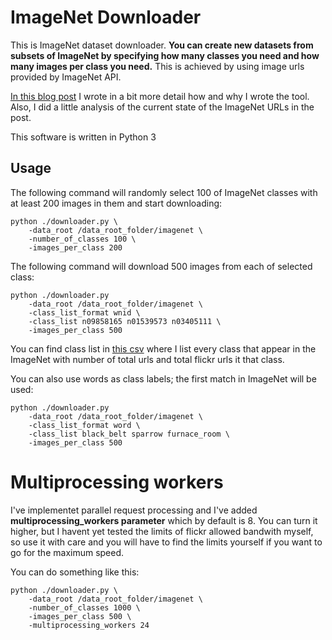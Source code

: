 # ImageNet Downloader

This is ImageNet dataset downloader. **You can create new datasets from subsets of ImageNet by specifying how many 
classes you need and how many images per class you need.** 
This is achieved by using image urls provided by ImageNet API.


[In this blog post](https://mf1024.github.io/2019/06/09/how-to-scrape-the-imagenet/) I wrote in a bit more detail how and why I wrote the tool. Also, I did a little analysis of the current state of the ImageNet URLs in the post. 

This software is written in Python 3

## Usage


The following command will randomly select 100 of ImageNet classes with at least 200 images in them and start downloading:
```
python ./downloader.py \
    -data_root /data_root_folder/imagenet \
    -number_of_classes 100 \
    -images_per_class 200
```


The following command will download 500 images from each of selected class:
```
python ./downloader.py 
    -data_root /data_root_folder/imagenet \
    -class_list_format wnid \
    -class_list n09858165 n01539573 n03405111 \
    -images_per_class 500 
```
You can find class list in [this csv](https://github.com/mf1024/ImageNet-datasets-downloader/blob/master/classes_in_imagenet.csv) where I list every class that appear in the ImageNet with number of total urls and total flickr urls it that class.

You can also use words as class labels; the first match in ImageNet will be used:
```
python ./downloader.py 
    -data_root /data_root_folder/imagenet \
    -class_list_format word \
    -class_list black_belt sparrow furnace_room \
    -images_per_class 500 
```

# Multiprocessing workers 

I've implementet parallel request processing and I've added **multiprocessing_workers parameter** which by default is 8. You can turn it higher, but I havent yet tested the limits of flickr allowed bandwith myself, so use it with care and you will have to find the limits yourself if you want to go for the maximum speed.

You can do something like this:

```
python ./downloader.py \
    -data_root /data_root_folder/imagenet \
    -number_of_classes 1000 \
    -images_per_class 500 \
    -multiprocessing_workers 24
```

